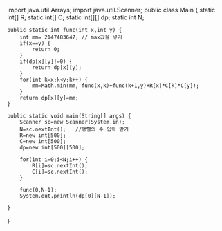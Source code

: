 import java.util.Arrays;
import java.util.Scanner;
public class Main {
	static int[] R;
	static int[] C;
	static int[][] dp;
	static int N;
	
	public static int func(int x,int y) {
		int mm= 2147483647; // max값을 넣기
		if(x==y) {
			return 0; 	
		}
		if(dp[x][y]!=0) {
			return dp[x][y];
		}
		for(int k=x;k<y;k++) {
			mm=Math.min(mm, func(x,k)+func(k+1,y)+R[x]*C[k]*C[y]);
		}
		return dp[x][y]=mm;
	}
	
	public static void main(String[] args) {
		Scanner sc=new Scanner(System.in);
		N=sc.nextInt();   //행렬의 수 입력 받기
		R=new int[500];
		C=new int[500];
		dp=new int[500][500];
		
		for(int i=0;i<N;i++) {
			R[i]=sc.nextInt();
			C[i]=sc.nextInt();
		}
		
		func(0,N-1);
		System.out.println(dp[0][N-1]);
		
	}
}

